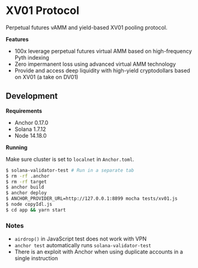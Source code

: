 # XV01 Protocol

Perpetual futures vAMM and yield-based XV01 pooling protocol.

**Features**

- 100x leverage perpetual futures virtual AMM based on high-frequency Pyth indexing
- Zero impermanent loss using advanced virtual AMM technology
- Provide and access deep liquidity with high-yield cryptodollars based on XV01 (a take on DV01)

## Development

**Requirements**

- Anchor 0.17.0
- Solana 1.7.12
- Node 14.18.0

**Running**

Make sure cluster is set to `localnet` in `Anchor.toml`.

```bash
$ solana-validator-test # Run in a separate tab
$ rm -rf .anchor
$ rm -rf target
$ anchor build
$ anchor deploy
$ ANCHOR_PROVIDER_URL=http://127.0.0.1:8899 mocha tests/xv01.js
$ node copyIdl.js
$ cd app && yarn start
```

### Notes

* `airdrop()` in JavaScript test does not work with VPN
* `anchor test` automatically runs `solana-validator-test`
* There is an exploit with Anchor when using duplicate accounts in a single instruction
